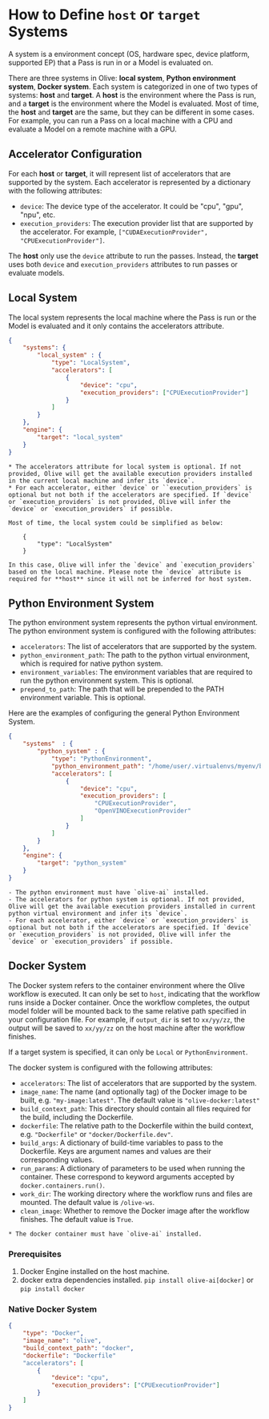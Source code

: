 # How to Define `host` or `target` Systems
A system is a environment concept (OS, hardware spec, device platform, supported EP) that a Pass is run in or a Model is evaluated on.

There are three systems in Olive: **local system**, **Python environment system**, **Docker system**. Each system is categorized in one of two types of systems: **host** and **target**. A **host** is the environment where the Pass is run, and a **target** is the environment where the Model is evaluated. Most of time, the **host** and **target** are the same, but they can be different in some cases. For example, you can run a Pass on a local machine with a CPU and evaluate a Model on a remote machine with a GPU.

## Accelerator Configuration

For each **host** or **target**, it will represent list of accelerators that are supported by the system. Each accelerator is represented by a dictionary with the following attributes:

- `device`: The device type of the accelerator. It could be "cpu", "gpu", "npu", etc.
- `execution_providers`: The execution provider list that are supported by the accelerator. For example, `["CUDAExecutionProvider", "CPUExecutionProvider"]`.

The **host** only use the `device` attribute to run the passes. Instead, the **target** uses both `device` and `execution_providers` attributes to run passes or evaluate models.

## Local System

The local system represents the local machine where the Pass is run or the Model is evaluated and it only contains the accelerators attribute.

```json
{
    "systems": {
        "local_system" : {
            "type": "LocalSystem",
            "accelerators": [
                {
                    "device": "cpu",
                    "execution_providers": ["CPUExecutionProvider"]
                }
            ]
        }
    },
    "engine": {
        "target": "local_system"
    }
}
```

```{Note}
* The accelerators attribute for local system is optional. If not provided, Olive will get the available execution providers installed in the current local machine and infer its `device`.
* For each accelerator, either `device` or ``execution_providers` is optional but not both if the accelerators are specified. If `device` or `execution_providers` is not provided, Olive will infer the `device` or `execution_providers` if possible.

Most of time, the local system could be simplified as below:

    {
        "type": "LocalSystem"
    }

In this case, Olive will infer the `device` and `execution_providers` based on the local machine. Please note the `device` attribute is required for **host** since it will not be inferred for host system.
```

## Python Environment System

The python environment system represents the python virtual environment. The python environment system is configured with the following attributes:

- `accelerators`: The list of accelerators that are supported by the system.
- `python_environment_path`: The path to the python virtual environment, which is required for native python system.
- `environment_variables`: The environment variables that are required to run the python environment system. This is optional.
- `prepend_to_path`: The path that will be prepended to the PATH environment variable. This is optional.

Here are the examples of configuring the general Python Environment System.

```json
{
    "systems"  : {
        "python_system" : {
            "type": "PythonEnvironment",
            "python_environment_path": "/home/user/.virtualenvs/myenv/bin",
            "accelerators": [
                {
                    "device": "cpu",
                    "execution_providers": [
                        "CPUExecutionProvider",
                        "OpenVINOExecutionProvider"
                    ]
                }
            ]
        }
    },
    "engine": {
        "target": "python_system"
    }
}
```

```{Note}
- The python environment must have `olive-ai` installed.
- The accelerators for python system is optional. If not provided, Olive will get the available execution providers installed in current python virtual environment and infer its `device`.
- For each accelerator, either `device` or `execution_providers` is optional but not both if the accelerators are specified. If `device` or `execution_providers` is not provided, Olive will infer the `device` or `execution_providers` if possible.
```

## Docker System

The Docker system refers to the container environment where the Olive workflow is executed. It can only be set to `host`, indicating that the workflow runs inside a Docker container. Once the workflow completes, the output model folder will be mounted back to the same relative path specified in your configuration file. For example, if `output_dir` is set to `xx/yy/zz`, the output will be saved to `xx/yy/zz` on the host machine after the workflow finishes.

If a target system is specified, it can only be `Local` or `PythonEnvironment`.

The docker system is configured with the following attributes:

* `accelerators`: The list of accelerators that are supported by the system.
* `image_name`: The name (and optionally tag) of the Docker image to be built, e.g. `"my-image:latest"`. The default value is `"olive-docker:latest"`
* `build_context_path`: This directory should contain all files required for the build, including the Dockerfile.
* `dockerfile`: The relative path to the Dockerfile within the build context, e.g. `"Dockerfile"` or `"docker/Dockerfile.dev"`.
* `build_args`: A dictionary of build-time variables to pass to the Dockerfile. Keys are argument names and values are their corresponding values.
* `run_params`: A dictionary of parameters to be used when running the container. These correspond to keyword arguments accepted by `docker.containers.run()`.
* `work_dir`: The working directory where the workflow runs and files are mounted. The default value is `/olive-ws`.
* `clean_image`: Whether to remove the Docker image after the workflow finishes. The default value is `True`.


```{Note}
* The docker container must have `olive-ai` installed.
```

### Prerequisites


1. Docker Engine installed on the host machine.
2. docker extra dependencies installed. `pip install olive-ai[docker]` or `pip install docker`


### Native Docker System

```json
{
    "type": "Docker",
    "image_name": "olive",
    "build_context_path": "docker",
    "dockerfile": "Dockerfile"
    "accelerators": [
        {
            "device": "cpu",
            "execution_providers": ["CPUExecutionProvider"]
        }
    ]
}
```
